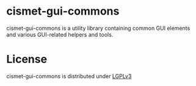 cismet-gui-commons
==================

cismet-gui-commons is a utility library containing common GUI elements and various GUI-related helpers and tools.

License
=======

cismet-gui-commons is distributed under [LGPLv3](https://github.com/cismet/cismet-commons/blob/dev/LICENSE)

